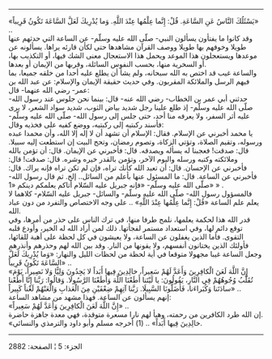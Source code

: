 ------------------------------------------------------------------------

«يَسْئَلُكَ النَّاسُ عَنِ السَّاعَةِ. قُلْ: إِنَّما عِلْمُها عِنْدَ اللَّهِ. وَما يُدْرِيكَ لَعَلَّ السَّاعَةَ
تَكُونُ قَرِيباً» ..  
وقد كانوا ما يفتأون يسألون النبي- صلّى الله عليه وسلّم- عن الساعة التي
حدثهم عنها طويلا وخوفهم بها طويلا ووصف القرآن مشاهدها حتى لكأن قارئه
يراها. يسألونه عن موعدها ويستعجلون هذا الموعد ويحمل هذا الاستعجال معنى
الشك فيها، أو التكذيب بها، أو السخرية منها، بحسب النفوس السائلة، وقربها
من الإيمان أو بعدها.  
والساعة غيب قد اختص به الله سبحانه، ولم يشأ أن يطلع عليه أحدا من خلقه
جميعا، بما فيهم الرسل والملائكة المقربون. وفي حديث حقيقة الإيمان
والإسلام: عن عبد الله بن عمر- رضي الله عنهما- قال:  
حدثني أبي عمر بن الخطاب- رضي الله عنه- قال: بينما نحن جلوس عند رسول
الله- صلّى الله عليه وسلّم- إذ طلع علينا رجل شديد بياض الثوب، شديد سواد
الشعر، لا يرى عليه أثر السفر، ولا يعرفه منا أحد، حتى جلس إلى رسول الله-
صلّى الله عليه وسلّم- فأسند ركبتيه إلى ركبتيه، ووضع كفيه على فخذيه وقال:  
يا محمد أخبرني عن الإسلام. فقال: الإسلام أن تشهد أن لا إله إلا الله، وأن
محمدا عبده ورسوله، وتقيم الصلاة، وتؤتي الزكاة، وتصوم رمضان، وتحج البيت
إن استطعت إليه سبيلا. قال: صدقت! فعجبنا له يسأله ويصدقه. قال: فأخبرني عن
الإيمان. قال: أن تؤمن بالله وملائكته وكتبه ورسله واليوم الآخر، وتؤمن
بالقدر خيره وشره. قال: صدقت! قال: فأخبرني عن الإحسان. قال: أن تعبد الله
كأنك تراه، فإن لم تكن تراه فإنه يراك. قال: فأخبرني عن الساعة. قال: ما
المسئول عنها بأعلم من السائل.. إلخ. ثم قال رسول الله- صلّى الله عليه
وسلّم- «فإنه جبريل عليه السّلام أتاكم يعلمكم دينكم «1» » .  
فالمسؤول رسول الله- صلّى الله عليه وسلّم- والسائل- جبريل عليه السّلام-
كلاهما لا يعلم علم الساعة «قُلْ: إِنَّما عِلْمُها عِنْدَ اللَّهِ» .. على وجه الاختصاص
والتفرد من دون عباد الله.  
قدر الله هذا لحكمة يعلمها، نلمح طرفا منها، في ترك الناس على حذر من
أمرها، وفي توقع دائم لها، وفي استعداد مستمر لفجأتها. ذلك لمن أراد الله
له الخير، وأودع قلبه التقوى. فأما الذين يغفلون عن الساعة، ولا يعيشون في
كل لحظة على أهبة للقائها، فأولئك الذين يختانون أنفسهم، ولا يقونها من
النار. وقد بين الله لهم وحذرهم وأنذرهم وجعل الساعة غيبا مجهولا متوقعا في
أية لحظة من لحظات الليل والنهار: «وَما يُدْرِيكَ لَعَلَّ السَّاعَةَ تَكُونُ قَرِيباً» ..  
«إِنَّ اللَّهَ لَعَنَ الْكافِرِينَ وَأَعَدَّ لَهُمْ سَعِيراً، خالِدِينَ فِيها أَبَداً لا يَجِدُونَ وَلِيًّا وَلا
نَصِيراً، يَوْمَ تُقَلَّبُ وُجُوهُهُمْ فِي النَّارِ، يَقُولُونَ: يا لَيْتَنا أَطَعْنَا اللَّهَ وَأَطَعْنَا
الرَّسُولَا. وَقالُوا: رَبَّنا إِنَّا أَطَعْنا سادَتَنا وَكُبَراءَنا، فَأَضَلُّونَا السَّبِيلَا. رَبَّنا
آتِهِمْ ضِعْفَيْنِ مِنَ الْعَذابِ وَالْعَنْهُمْ لَعْناً كَبِيراً» ..  
إنهم يسألون عن الساعة. فهذا مشهد من مشاهد الساعة:  
«إِنَّ اللَّهَ لَعَنَ الْكافِرِينَ وَأَعَدَّ لَهُمْ سَعِيراً» ..  
إن الله طرد الكافرين من رحمته، وهيأ لهم نارا مسعرة متوقدة، فهي معدة
جاهزة حاضرة.  
«خالِدِينَ فِيها أَبَداً» .. (1) أخرجه مسلم وأبو داود والترمذي والنسائي.

------------------------------------------------------------------------

الجزء: 5 ¦ الصفحة: 2882

